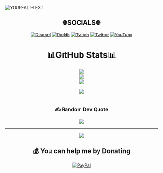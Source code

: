 <picture>
 <source media="(prefers-color-scheme: dark)" srcset="YOUR-DARKMODE-IMAGE">
 <source media="(prefers-color-scheme: light)" srcset="YOUR-LIGHTMODE-IMAGE">
 <img alt="YOUR-ALT-TEXT" src="YOUR-DEFAULT-IMAGE">
</picture>

<div align="center" /><div>

## 🌐SOCIALS🌐

<div align="center" /><div>

[![Discord](https://img.shields.io/badge/Discord-%237289DA.svg?logo=discord&logoColor=white)](https://discord.com/invite/ZZeJxzqWb4) [![Reddit](https://img.shields.io/badge/Reddit-%23FF4500.svg?logo=Reddit&logoColor=white)](https://reddit.com/user/Coby_H_) [![Twitch](https://img.shields.io/badge/Twitch-%239146FF.svg?logo=Twitch&logoColor=white)](https://twitch.tv/Coby_H_) [![Twitter](https://img.shields.io/badge/Twitter-%231DA1F2.svg?logo=Twitter&logoColor=white)](https://twitter.com/Coby_H_) [![YouTube](https://img.shields.io/badge/YouTube-%23FF0000.svg?logo=YouTube&logoColor=white)](https://www.youtube.com/channel/UCa7zJYJ_UHs67ZqaIxLuj9A) 

<div align="center" /><div>

# 📊GitHub Stats📊
<div align="center"><img src="https://github-readme-stats.vercel.app/api?username=CobyNL&theme=dark&hide_border=true&include_all_commits=false&count_private=false"align="center" /></div>

<div align="center"><img src="https://github-readme-streak-stats.herokuapp.com/?user=CobyNL&theme=dark&hide_border=true"align="center" /></div>

<div align="center"><img src="https://github-readme-stats.vercel.app/api/top-langs/?username=CobyNL&theme=dark&hide_border=true&include_all_commits=false&count_private=false&layout=compact"align="center" /></div>
<br/>

<!-- [![spotify-github-profile](https://spotify-github-profile.vercel.app/api/view?uid=cobystroby&cover_image=true&theme=default&show_offline=true&background_color=121212&bar_color=53b14f&bar_color_cover=true)](https://spotify-github-profile.vercel.app/api/view?uid=cobystroby&redirect=true)  -->

<div align="center"><img src="https://spotify-github-profile.vercel.app/api/view?uid=cobystroby&cover_image=true&theme=default&show_offline=false&background_color=121212&bar_color=53b14f&bar_color_cover=true" /></div>
<br/>

### ✍️ Random Dev Quote
![](https://quotes-github-readme.vercel.app/api?type=horizontal&theme=dark)

---
[![](https://visitcount.itsvg.in/api?id=CobyNL&icon=7&color=12)](https://visitcount.itsvg.in)

  ## 💰 You can help me by Donating
  [![PayPal](https://img.shields.io/badge/PayPal-00457C?style=for-the-badge&logo=paypal&logoColor=white)](https://paypal.me/INeedMoneyCuuby?country.x=BE&locale.x=nl_NL) 

  
<!-- Proudly created with GPRM ( https://gprm.itsvg.in ) -->

